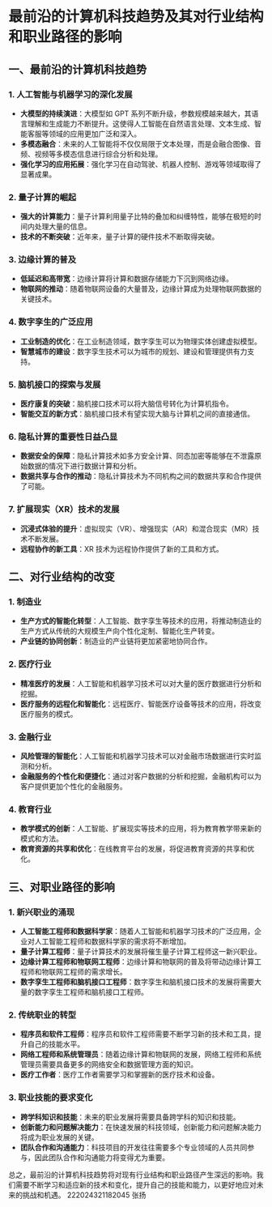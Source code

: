 # 最前沿的计算机科技趋势及其对行业结构和职业路径的影响

## 一、最前沿的计算机科技趋势

### 1. 人工智能与机器学习的深化发展
- **大模型的持续演进**：大模型如 GPT 系列不断升级，参数规模越来越大，其语言理解和生成能力不断提升。这使得人工智能在自然语言处理、文本生成、智能客服等领域的应用更加广泛和深入。
- **多模态融合**：未来的人工智能将不仅仅局限于文本处理，而是会融合图像、音频、视频等多模态信息进行综合分析和处理。
- **强化学习的应用拓展**：强化学习在自动驾驶、机器人控制、游戏等领域取得了显著成果。

### 2. 量子计算的崛起
- **强大的计算能力**：量子计算利用量子比特的叠加和纠缠特性，能够在极短的时间内处理大量的信息。
- **技术的不断突破**：近年来，量子计算的硬件技术不断取得突破。

### 3. 边缘计算的普及
- **低延迟和高带宽**：边缘计算将计算和数据存储能力下沉到网络边缘。
- **物联网的推动**：随着物联网设备的大量普及，边缘计算成为处理物联网数据的关键技术。

### 4. 数字孪生的广泛应用
- **工业制造的优化**：在工业制造领域，数字孪生可以为物理实体创建虚拟模型。
- **智慧城市的建设**：数字孪生技术可以为城市的规划、建设和管理提供有力支持。

### 5. 脑机接口的探索与发展
- **医疗康复的突破**：脑机接口技术可以将大脑信号转化为计算机指令。
- **智能交互的新方式**：脑机接口技术有望实现大脑与计算机之间的直接通信。

### 6. 隐私计算的重要性日益凸显
- **数据安全的保障**：隐私计算技术如多方安全计算、同态加密等能够在不泄露原始数据的情况下进行数据计算和分析。
- **数据共享与合作的推动**：隐私计算技术为不同机构之间的数据共享和合作提供了可能。

### 7. 扩展现实（XR）技术的发展
- **沉浸式体验的提升**：虚拟现实（VR）、增强现实（AR）和混合现实（MR）技术不断发展。
- **远程协作的新工具**：XR 技术为远程协作提供了新的工具和方式。

## 二、对行业结构的改变

### 1. 制造业
- **生产方式的智能化转型**：人工智能、数字孪生等技术的应用，将推动制造业的生产方式从传统的大规模生产向个性化定制、智能化生产转变。
- **产业链的协同创新**：制造业的产业链将更加紧密地协同合作。

### 2. 医疗行业
- **精准医疗的发展**：人工智能和机器学习技术可以对大量的医疗数据进行分析和挖掘。
- **医疗服务的远程化和智能化**：远程医疗、智能医疗设备等技术的应用，将改变医疗服务的模式。

### 3. 金融行业
- **风险管理的智能化**：人工智能和机器学习技术可以对金融市场数据进行实时监测和分析。
- **金融服务的个性化和便捷化**：通过对客户数据的分析和挖掘，金融机构可以为客户提供更加个性化的金融服务。

### 4. 教育行业
- **教学模式的创新**：人工智能、扩展现实等技术的应用，将为教育教学带来新的模式和方法。
- **教育资源的共享和优化**：在线教育平台的发展，将促进教育资源的共享和优化。

## 三、对职业路径的影响

### 1. 新兴职业的涌现
- **人工智能工程师和数据科学家**：随着人工智能和机器学习技术的广泛应用，企业对人工智能工程师和数据科学家的需求将不断增加。
- **量子计算工程师**：量子计算技术的发展将催生量子计算工程师这一新兴职业。
- **边缘计算工程师和物联网工程师**：边缘计算和物联网的普及将带动边缘计算工程师和物联网工程师的需求增长。
- **数字孪生工程师和脑机接口工程师**：数字孪生和脑机接口技术的发展将需要大量的数字孪生工程师和脑机接口工程师。

### 2. 传统职业的转型
- **程序员和软件工程师**：程序员和软件工程师需要不断学习新的技术和工具，提升自己的技能水平。
- **网络工程师和系统管理员**：随着边缘计算和物联网的发展，网络工程师和系统管理员需要具备更多的网络安全和数据管理方面的知识。
- **医疗工作者**：医疗工作者需要学习和掌握新的医疗技术和设备。

### 3. 职业技能的要求变化
- **跨学科知识和技能**：未来的职业发展将需要具备跨学科的知识和技能。
- **创新能力和问题解决能力**：在快速发展的科技领域，创新能力和问题解决能力将成为职业发展的关键。
- **团队合作和沟通能力**：科技项目的开发往往需要多个专业领域的人员共同参与，因此团队合作和沟通能力将变得尤为重要。

总之，最前沿的计算机科技趋势将对现有行业结构和职业路径产生深远的影响。我们需要不断学习和适应新的技术和变化，提升自己的技能和能力，以更好地应对未来的挑战和机遇。
222024321182045 张扬